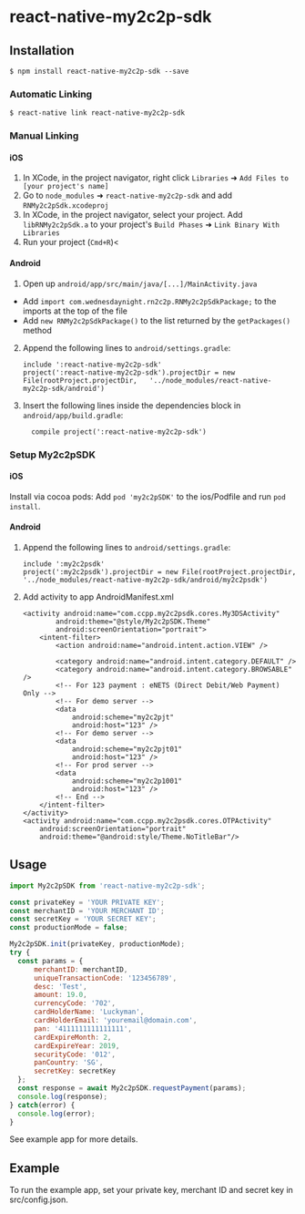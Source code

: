 
# react-native-my2c2p-sdk

## Installation

`$ npm install react-native-my2c2p-sdk --save`

### Automatic Linking

`$ react-native link react-native-my2c2p-sdk`

### Manual Linking

#### iOS

1. In XCode, in the project navigator, right click `Libraries` ➜ `Add Files to [your project's name]`
2. Go to `node_modules` ➜ `react-native-my2c2p-sdk` and add `RNMy2c2pSdk.xcodeproj`
3. In XCode, in the project navigator, select your project. Add `libRNMy2c2pSdk.a` to your project's `Build Phases` ➜ `Link Binary With Libraries`
4. Run your project (`Cmd+R`)<

#### Android

1. Open up `android/app/src/main/java/[...]/MainActivity.java`
  - Add `import com.wednesdaynight.rn2c2p.RNMy2c2pSdkPackage;` to the imports at the top of the file
  - Add `new RNMy2c2pSdkPackage()` to the list returned by the `getPackages()` method
2. Append the following lines to `android/settings.gradle`:
  	```
  	include ':react-native-my2c2p-sdk'
  	project(':react-native-my2c2p-sdk').projectDir = new File(rootProject.projectDir, 	'../node_modules/react-native-my2c2p-sdk/android')
  	```
3. Insert the following lines inside the dependencies block in `android/app/build.gradle`:
  	```
      compile project(':react-native-my2c2p-sdk')
  	```

### Setup My2c2pSDK

#### iOS

Install via cocoa pods:
Add `pod 'my2c2pSDK'` to the ios/Podfile and run `pod install`.

#### Android

1. Append the following lines to `android/settings.gradle`:
    ```
    include ':my2c2psdk'
    project(':my2c2psdk').projectDir = new File(rootProject.projectDir, '../node_modules/react-native-my2c2p-sdk/android/my2c2psdk')
    ```
2. Add activity to app AndroidManifest.xml
    ```
    <activity android:name="com.ccpp.my2c2psdk.cores.My3DSActivity"
            android:theme="@style/My2c2pSDK.Theme"
            android:screenOrientation="portrait">
        <intent-filter>
            <action android:name="android.intent.action.VIEW" />
    
            <category android:name="android.intent.category.DEFAULT" />
            <category android:name="android.intent.category.BROWSABLE" />
            <!-- For 123 payment : eNETS (Direct Debit/Web Payment) Only -->
            <!-- For demo server -->
            <data
                android:scheme="my2c2pjt"
                android:host="123" />
            <!-- For demo server -->
            <data
                android:scheme="my2c2pjt01"
                android:host="123" />
            <!-- For prod server -->
            <data
                android:scheme="my2c2p1001"
                android:host="123" />
            <!-- End -->
        </intent-filter>
    </activity>
    <activity android:name="com.ccpp.my2c2psdk.cores.OTPActivity"
        android:screenOrientation="portrait"
        android:theme="@android:style/Theme.NoTitleBar"/>
    ```

## Usage
```javascript
import My2c2pSDK from 'react-native-my2c2p-sdk';

const privateKey = 'YOUR PRIVATE KEY';
const merchantID = 'YOUR MERCHANT ID';
const secretKey = 'YOUR SECRET KEY';
const productionMode = false;

My2c2pSDK.init(privateKey, productionMode);
try {
  const params = {
      merchantID: merchantID,
      uniqueTransactionCode: '123456789',
      desc: 'Test',
      amount: 19.0,
      currencyCode: '702',
      cardHolderName: 'Luckyman',
      cardHolderEmail: 'youremail@domain.com',
      pan: '4111111111111111',
      cardExpireMonth: 2,
      cardExpireYear: 2019,
      securityCode: '012',
      panCountry: 'SG',
      secretKey: secretKey
  };
  const response = await My2c2pSDK.requestPayment(params);
  console.log(response);
} catch(error) {
  console.log(error);
}
```

See example app for more details. 

## Example

To run the example app, set your private key, merchant ID and secret key in src/config.json.